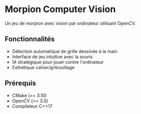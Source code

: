 # Morpion Computer Vision

Un jeu de morpion avec vision par ordinateur utilisant OpenCV.

## Fonctionnalités

- Détection automatique de grille dessinée à la main
- Interface de jeu intuitive avec la souris  
- IA stratégique pour jouer contre l'ordinateur
- Esthétique cahier/gribouillage

## Prérequis

- CMake (>= 3.10)
- OpenCV (>= 3.0)
- Compilateur C++17